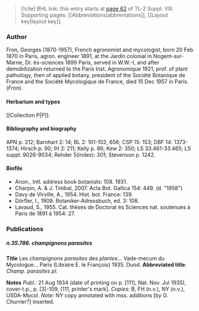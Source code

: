 > [!cite] BHL link: this entry starts at [page 62](https://www.biodiversitylibrary.org/item/103832#page/74/mode/1up) of TL-2 Suppl. VIII.
> Supporting pages: [[Abbreviations|abbreviations]], [[Layout key|layout key]].

### Author

Fron, Georges (1870-1957), French agronomist and mycologist, born 20 Feb 1870 in Paris, agron. engineer 1891, at the Jardin colonial in Nogent-sur-Marne, Dr. ès-sciences 1899 Paris, served in W.W.-I, and after demobilization returned to the Paris Inst. Agronomique 1921, prof. of plant pathology, then of applied botany, president of the Société Botanique de France and the Société Mycologique de France, died 15 Dec 1957 in Paris. (*Fron*).

#### Herbarium and types

[[Collection P|P]].

#### Bibliography and biography

APN p. 212; Barnhart 2: 14; BL 2: 101-102, 656; CSP 15: 153; DBF 14: 1373-1374; Hirsch p. 90; IH 2: 211; Kelly p. 86; Kew 2: 350; LS 33.461-33.465; LS suppl. 9026-9034; Rehder 5(index): 301; Stevenson p. 1242.

#### Biofile

- Anon., Intl. address book botanists: 108. 1931.
- Charpin, A. & J. Timbal, 2007. Acta Bot. Gallica 154: 449. (d. "1958")
- Davy de Virville, A., 1954. Hist. bot. France: 139.
- Dörfler, I., 1909. Botaniker-Adressbuch, ed. 3: 108.
- Lavaud, S., 1955. Cat. thèses de Doctorat ès Sciences nat. soutenues à Paris de 1891 à 1954: 27.

### Publications

##### n.35.786. champignons parasites

**Title**
Les *champignons parasites* des *plantes*... Vade-mecum du Mycologue... Paris (Libraire E. le François) 1935. Duod.
**Abbreviated title**: *Champ. parasites pl.*

**Notes**
*Publ*.: 21 Aug 1934 (date of printing on p. \[111\], Nat. Nov. Jul 1935), cover-t.p., p. \[3\]-109, \[111, printer's mark\]. *Copies*: B, FH (n.v.), NY (n.v.), USDA-Mycol.
*Note*: NY copy annotated with mss. additions \[by G. Churrier?\] inserted.


